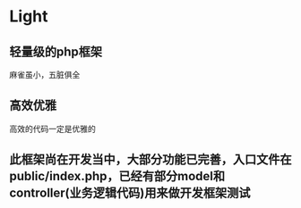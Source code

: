 # Light

## 轻量级的php框架
麻雀虽小，五脏俱全

## 高效优雅
高效的代码一定是优雅的

## 此框架尚在开发当中，大部分功能已完善，入口文件在public/index.php，已经有部分model和controller(业务逻辑代码)用来做开发框架测试
